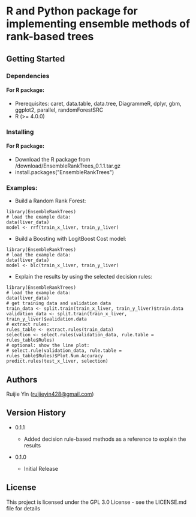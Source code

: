 # R and Python package for implementing ensemble methods of rank-based trees



## Getting Started

### Dependencies

#### For R package:

* Prerequisites: caret, data.table, data.tree, DiagrammeR, dplyr, gbm, ggplot2,
                 parallel, randomForestSRC
* R (>= 4.0.0)

### Installing

#### For R package:

* Download the R package from /download/EnsembleRankTrees_0.1.1.tar.gz
* install.packages("EnsembleRankTrees")


### Examples:

* Build a Random Rank Forest:
```
library(EnsembleRankTrees)
# load the example data:
data(liver_data)
model <- rrf(train_x_liver, train_y_liver)
```
* Build a Boosting with LogitBoost Cost model:
```
library(EnsembleRankTrees)
# load the example data:
data(liver_data)
model <- blc(train_x_liver, train_y_liver)
```
* Explain the results by using the selected decision rules:
```
library(EnsembleRankTrees)
# load the example data:
data(liver_data)
# get training data and validation data
train_data <- split.train(train_x_liver, train_y_liver)$train.data
validation_data <- split.train(train_x_liver, train_y_liver)$validation.data
# extract rules:
rules_table <- extract.rules(train_data)
selection <- select.rules(validation_data, rule.table = rules_table$Rules)
# optional: show the line plot:
# select.rule(validation_data, rule.table = rules_table$Rules)$Plot.Num.Accuracy
predict.rules(test_x_liver, selection)
```


## Authors

Ruijie Yin (ruijieyin428@gmail.com)



## Version History

* 0.1.1
    * Added decision rule-based methods as a reference to explain the results

* 0.1.0
    * Initial Release

## License

This project is licensed under the GPL 3.0 License - see the LICENSE.md file for details



